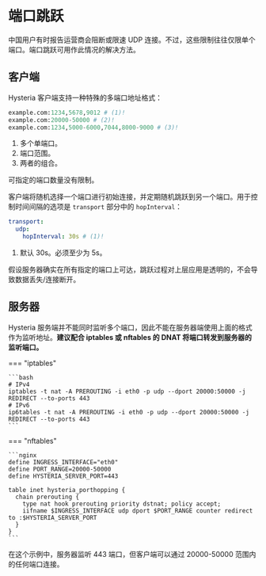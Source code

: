 # 端口跳跃

中国用户有时报告运营商会阻断或限速 UDP 连接。不过，这些限制往往仅限单个端口。端口跳跃可用作此情况的解决方法。

## 客户端

Hysteria 客户端支持一种特殊的多端口地址格式：

```python
example.com:1234,5678,9012 # (1)!
example.com:20000-50000 # (2)!
example.com:1234,5000-6000,7044,8000-9000 # (3)!
```

1. 多个单端口。
2. 端口范围。
3. 两者的组合。

可指定的端口数量没有限制。

客户端将随机选择一个端口进行初始连接，并定期随机跳跃到另一个端口。用于控制时间间隔的选项是 `transport` 部分中的 `hopInterval`：

```yaml
transport:
  udp:
    hopInterval: 30s # (1)!
```

1. 默认 30s。必须至少为 5s。

假设服务器确实在所有指定的端口上可达，跳跃过程对上层应用是透明的，不会导致数据丢失/连接断开。

## 服务器

Hysteria 服务端并不能同时监听多个端口，因此不能在服务器端使用上面的格式作为监听地址。**建议配合 iptables 或 nftables 的 DNAT 将端口转发到服务器的监听端口。**

=== "iptables"

    ```bash
    # IPv4
    iptables -t nat -A PREROUTING -i eth0 -p udp --dport 20000:50000 -j REDIRECT --to-ports 443
    # IPv6
    ip6tables -t nat -A PREROUTING -i eth0 -p udp --dport 20000:50000 -j REDIRECT --to-ports 443
    ```

=== "nftables"

    ```nginx
    define INGRESS_INTERFACE="eth0"
    define PORT_RANGE=20000-50000
    define HYSTERIA_SERVER_PORT=443

    table inet hysteria_porthopping {
      chain prerouting {
        type nat hook prerouting priority dstnat; policy accept;
        iifname $INGRESS_INTERFACE udp dport $PORT_RANGE counter redirect to :$HYSTERIA_SERVER_PORT
      }
    }
    ```

在这个示例中，服务器监听 443 端口，但客户端可以通过 20000-50000 范围内的任何端口连接。
